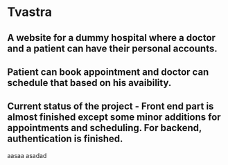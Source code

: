 # Tvastra

## A website for a dummy hospital where a doctor and a patient can have their personal accounts.
## Patient can book appointment and doctor can schedule that based on his avaibility.
## Current status of the project - Front end part is almost finished except some minor additions for appointments and scheduling. For backend, authentication is finished.
aasaa
asadad

